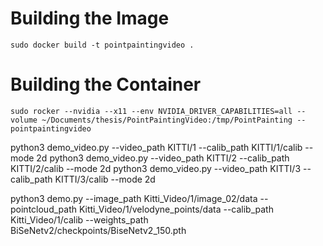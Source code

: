 # Building the Image

```
sudo docker build -t pointpaintingvideo .
```

# Building the Container

```
sudo rocker --nvidia --x11 --env NVIDIA_DRIVER_CAPABILITIES=all --volume ~/Documents/thesis/PointPaintingVideo:/tmp/PointPainting -- pointpaintingvideo
```

python3 demo_video.py --video_path KITTI/1 --calib_path KITTI/1/calib --mode 2d
python3 demo_video.py --video_path KITTI/2 --calib_path KITTI/2/calib --mode 2d
python3 demo_video.py --video_path KITTI/3 --calib_path KITTI/3/calib --mode 2d

python3 demo.py --image_path Kitti_Video/1/image_02/data --pointcloud_path Kitti_Video/1/velodyne_points/data --calib_path Kitti_Video/1/calib --weights_path BiSeNetv2/checkpoints/BiseNetv2_150.pth

